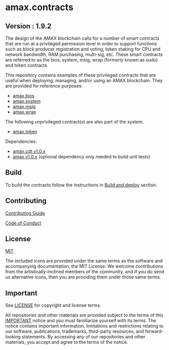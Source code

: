 # amax.contracts

## Version : 1.9.2

The design of the AMAX blockchain calls for a number of smart contracts that are run at a privileged permission level in order to support functions such as block producer registration and voting, token staking for CPU and network bandwidth, RAM purchasing, multi-sig, etc.  These smart contracts are referred to as the bios, system, msig, wrap (formerly known as sudo) and token contracts.

This repository contains examples of these privileged contracts that are useful when deploying, managing, and/or using an AMAX blockchain.  They are provided for reference purposes:

   * [amax.bios](./contracts/amax.bios)
   * [amax.system](./contracts/amax.system)
   * [amax.msig](./contracts/amax.msig)
   * [amax.wrap](./contracts/amax.wrap)

The following unprivileged contract(s) are also part of the system.
   * [amax.token](./contracts/amax.token)

Dependencies:
* [amax.cdt v1.0.x](https://github.com/armoniax/amax.cdt/releases/tag/v1.7.0)
* [amax v1.0.x](https://github.com/armoniax/amaxchain/releases/tag/v1.0.0) (optional dependency only needed to build unit tests)

## Build

To build the contracts follow the instructions in [Build and deploy](./docs/03_build-and-deploy) section.

## Contributing

[Contributing Guide](./CONTRIBUTING.md)

[Code of Conduct](./CONTRIBUTING.md#conduct)

## License

[MIT](./LICENSE)

The included icons are provided under the same terms as the software and accompanying documentation, the MIT License.  We welcome contributions from the artistically-inclined members of the community, and if you do send us alternative icons, then you are providing them under those same terms.

## Important

See [LICENSE](./LICENSE) for copyright and license terms.

All repositories and other materials are provided subject to the terms of this [IMPORTANT](./IMPORTANT.md) notice and you must familiarize yourself with its terms.  The notice contains important information, limitations and restrictions relating to our software, publications, trademarks, third-party resources, and forward-looking statements.  By accessing any of our repositories and other materials, you accept and agree to the terms of the notice.
